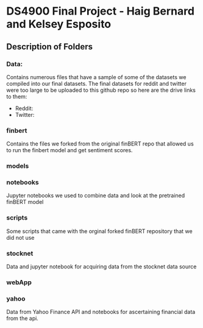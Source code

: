 # DS4900 Final Project - Haig Bernard and Kelsey Esposito

## Description of Folders

### Data:
Contains numerous files that have a sample of some of the datasets we compiled into our final datasets. The final datasets for reddit and twitter were too large to be uploaded to this github repo so here are the drive links to them:
- Reddit:
- Twitter:

### finbert
Contains the files we forked from the original finBERT repo that allowed us to run the finbert model and get sentiment scores.

### models

### notebooks
Jupyter notebooks we used to combine data and look at the pretrained finBERT model

### scripts
Some scripts that came with the orginal forked finBERT repository that we did not use

### stocknet
Data and jupyter notebook for acquiring data from the stocknet data source

### webApp

### yahoo
Data from Yahoo Finance API and notebooks for ascertaining financial data from the api.
